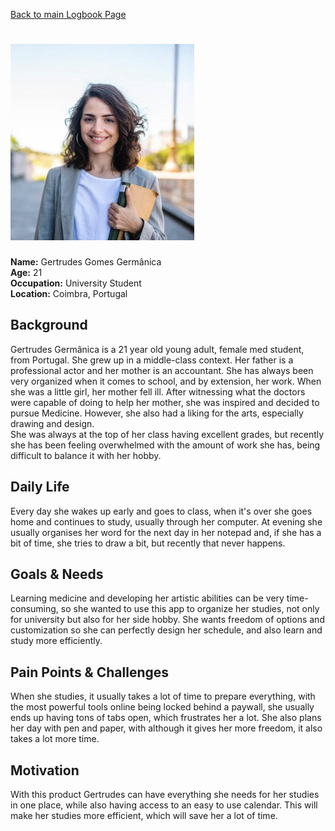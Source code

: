 [Back to main Logbook Page](../hci_logbook.md)

# ![Gertrudes Germânica](gertrudes_germanica.jpeg)  
**Name:** Gertrudes Gomes Germânica  
**Age:** 21  
**Occupation:** University Student  
**Location:** Coimbra, Portugal  

## Background  
Gertrudes Germânica is a 21 year old young adult, female med student, from Portugal. She grew up in a middle-class context. Her father is a professional actor and her mother is an accountant. She has always been very organized when it comes to school, and by extension, her work. When she was a little girl, her mother fell ill. After witnessing what the doctors were capable of doing to help her mother, she was inspired and decided to pursue Medicine. However, she also had a liking for the arts, especially drawing and design.  
She was always at the top of her class having excellent grades, but recently she has been feeling overwhelmed with the amount of work she has, being difficult to balance it with her hobby.

## Daily Life  
Every day she wakes up early and goes to class, when it's over she goes home and continues to study, usually through her computer. At evening she usually organises her word for the next day in her notepad and, if she has a bit of time, she tries to draw a bit, but recently that never happens.

## Goals & Needs    
Learning medicine and developing her artistic abilities can be very time-consuming, so she wanted to use this app to organize her studies, not only for university but also for her side hobby. She wants freedom of options and customization so she can perfectly design her schedule, and also learn and study more efficiently.

## Pain Points & Challenges    
When she studies, it usually takes a lot of time to prepare everything, with the most powerful tools online being locked behind a paywall, she usually ends up having tons of tabs open, which frustrates her a lot. She also plans her day with pen and paper, with although it gives her more freedom, it also takes a lot more time.

## Motivation  
With this product Gertrudes can have everything she needs for her studies in one place, while also having access to an easy to use calendar. This will make her studies more efficient, which will save her a lot of time.